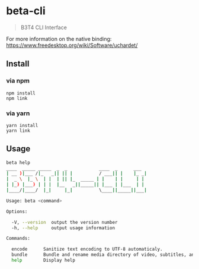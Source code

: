# beta-cli
> B3T4 CLI Interface

For more information on the native binding: https://www.freedesktop.org/wiki/Software/uchardet/

## Install

### via npm
```shell
npm install
npm link
```

### via yarn
```shell
yarn install
yarn link
```

## Usage
```bash
beta help
____  _____ _____  _  _            ____  _      ___
| __ )|___ /|_   _|| || |          / ___|| |    |_ _|
|  _ \  |_ \  | |  | || |_  _____ | |    | |     | |
| |_) |___) | | |  |__   _||_____|| |___ | |___  | |
|____/|____/  |_|     |_|          \____||_____||___|

Usage: beta <command>

Options:

  -V, --version  output the version number
  -h, --help     output usage information

Commands:

  encode      Sanitize text encoding to UTF-8 automaticaly.
  bundle      Bundle and rename media directory of video, subtitles, and cover art.
  help        Display help
```
